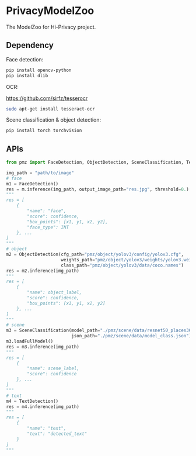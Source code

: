 # PrivacyModelZoo

The ModelZoo for Hi-Privacy project. 


## Dependency

Face detection:

```bash
pip install opencv-python
pip install dlib
```

OCR:

https://github.com/sirfz/tesserocr

```bash
sudo apt-get install tesseract-ocr
```

Scene classification & object detection:


```bash
pip install torch torchvision
```

## APIs

```python
from pmz import FaceDetection, ObjectDetection, SceneClassification, TextDetection

img_path = "path/to/image"
# face
m1 = FaceDetection()
res = m.inference(img_path, output_image_path="res.jpg", threshold=0.)
"""
res = [
    {
        "name": "face",
        "score": confidence,
        "box_points": [x1, y1, x2, y2],
        "face_type": INT
    }, ...
]
"""
# object
m2 = ObjectDetection(cfg_path="pmz/object/yolov3/config/yolov3.cfg", 
                     weights_path="pmz/object/yolov3/weights/yolov3.weights",
                     class_path="pmz/object/yolov3/data/coco.names")
res = m2.inference(img_path)
"""
res = [
    {
        "name": object_label,
        "score": confidence,
        "box_points": [x1, y1, x2, y2]
    }, ...
]
"""
# scene
m3 = SceneClassification(model_path="./pmz/scene/data/resnet50_places365.pth.tar", 
                         json_path="./pmz/scene/data/model_class.json")
m3.loadFullModel()
res = m3.inference(img_path)
"""
res = [
    {
        "name": scene_label,
        "score": confidence
    }, ...
]
"""
# text
m4 = TextDetection()
res = m4.inference(img_path)
"""
res = [
    {
        "name": "text",
        "text": "detected_text"
    }
]
"""
```